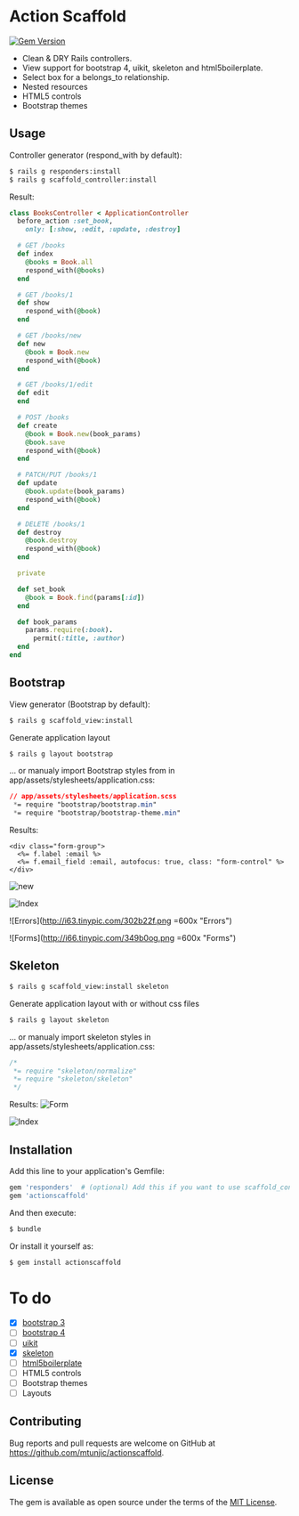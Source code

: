 # Action Scaffold 

[![Gem Version](https://badge.fury.io/rb/actionscaffold.svg)](https://badge.fury.io/rb/actionscaffold)

* Clean & DRY Rails controllers.
* View support for bootstrap 4, uikit, skeleton and html5boilerplate.
* Select box for a belongs_to relationship.
* Nested resources
* HTML5 controls
* Bootstrap themes


## Usage
Controller generator (respond_with by default):
```bash
$ rails g responders:install
$ rails g scaffold_controller:install
```
Result:
```ruby
class BooksController < ApplicationController
  before_action :set_book,
    only: [:show, :edit, :update, :destroy]

  # GET /books
  def index
    @books = Book.all
    respond_with(@books)
  end

  # GET /books/1
  def show
    respond_with(@book)
  end

  # GET /books/new
  def new
    @book = Book.new
    respond_with(@book)
  end

  # GET /books/1/edit
  def edit
  end

  # POST /books
  def create
    @book = Book.new(book_params)
    @book.save
    respond_with(@book)
  end

  # PATCH/PUT /books/1
  def update
    @book.update(book_params)
    respond_with(@book)
  end

  # DELETE /books/1
  def destroy
    @book.destroy
    respond_with(@book)
  end

  private

  def set_book
    @book = Book.find(params[:id])
  end

  def book_params
    params.require(:book).
      permit(:title, :author)
  end
end
```


## Bootstrap

View generator (Bootstrap by default):
```bash
$ rails g scaffold_view:install
```

Generate application layout
```bash
$ rails g layout bootstrap
```

... or manualy import Bootstrap styles from in app/assets/stylesheets/application.css:
```css
// app/assets/stylesheets/application.scss
 *= require "bootstrap/bootstrap.min"
 *= require "bootstrap/bootstrap-theme.min"
```

Results:

```erb
<div class="form-group">
  <%= f.label :email %>
  <%= f.email_field :email, autofocus: true, class: "form-control" %>
</div>
```

![new](http://i.imgur.com/MZxgPSR.png "new")

![Index](http://i.imgur.com/wx3bOBE.png "Index")

![Errors](http://i63.tinypic.com/302b22f.png =600x "Errors")

![Forms](http://i66.tinypic.com/349b0og.png =600x "Forms")

## Skeleton
```bash
$ rails g scaffold_view:install skeleton
```

Generate application layout with or without css files
```bash
$ rails g layout skeleton 
```

... or manualy import skeleton styles in app/assets/stylesheets/application.css:
```css
/*
 *= require "skeleton/normalize"
 *= require "skeleton/skeleton"
 */
```

Results:
![Form](http://i.imgur.com/gZUtlDx.png "Form")

![Index](http://i.imgur.com/dyKnhPl.png "Index")



## Installation
Add this line to your application's Gemfile:

```ruby
gem 'responders'  # (optional) Add this if you want to use scaffold_controller
gem 'actionscaffold'
```

And then execute:
```bash
$ bundle
```

Or install it yourself as:
```bash
$ gem install actionscaffold
```

# To do
- [X] [bootstrap 3](http://getbootstrap.com)
- [ ] [bootstrap 4](http://getbootstrap.com)
- [ ] [uikit](http://getuikit.com)
- [X] [skeleton](http://getskeleton.com)
- [ ] [html5boilerplate](https://html5boilerplate.com)
- [ ] HTML5 controls
- [ ] Bootstrap themes
- [ ] Layouts

## Contributing
Bug reports and pull requests are welcome on GitHub at https://github.com/mtunjic/actionscaffold.

## License
The gem is available as open source under the terms of the [MIT License](http://opensource.org/licenses/MIT).
